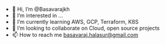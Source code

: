- 👋 Hi, I’m @Basavarajkh
- 👀 I’m interested in ...
- 🌱 I’m currently learning AWS, GCP, Terraform, K8S
- 💞️ I’m looking to collaborate on Cloud, open source projects
- 📫 How to reach me basavaraj.halasur@gmail.com

<!---
Basavarajkh/Basavarajkh is a ✨ special ✨ repository because its `README.md` (this file) appears on your GitHub profile.
You can click the Preview link to take a look at your changes.
--->
